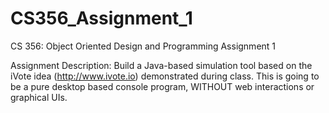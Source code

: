 # CS356_Assignment_1
CS 356: Object Oriented Design and Programming Assignment 1

Assignment Description:
  Build a Java-based simulation tool based on the iVote idea (http://www.ivote.io) demonstrated during class.  This is going to be a pure desktop based console program, WITHOUT web interactions or graphical UIs.

